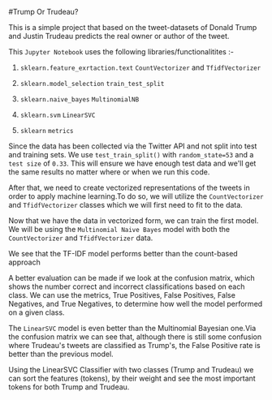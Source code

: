#Trump Or Trudeau?

This is a simple project that based on the tweet-datasets of Donald Trump and Justin Trudeau predicts the real owner or author of the tweet.

This `Jupyter Notebook` uses the following libraries/functionalitites :-

1. `sklearn.feature_exrtaction.text`
	`CountVectorizer` and `TfidfVectorizer`

2. `sklearn.model_selection`
	`train_test_split`

3. `sklearn.naive_bayes`
	`MultinomialNB`

4. `sklearn.svm`
	`LinearSVC`

5. `sklearn`
	`metrics`

Since the data has been collected via the Twitter API and not split into test and training sets. We use `test_train_split()` with `random_state=53` and a `test size` of `0.33`. This will ensure we have enough test data and we'll get the same results no matter where or when we run this code.

After that, we need to create vectorized representations of the tweets in order to apply machine learning.To do so, we will utilize the `CountVectorizer` and `TfidfVectorizer` classes which we will first need to fit to the data.

Now that we have the data in vectorized form, we can train the first model. We will be using the `Multinomial Naive Bayes` model with both the `CountVectorizer` and `TfidfVectorizer` data. 

We see that the TF-IDF model performs better than the count-based approach

 A better evaluation can be made if we look at the confusion matrix, which shows the number correct and incorrect classifications based on each class. We can use the metrics, True Positives, False Positives, False Negatives, and True Negatives, to determine how well the model performed on a given class. 

 The `LinearSVC` model is even better than the Multinomial Bayesian one.Via the confusion matrix we can see that, although there is still some confusion where Trudeau's tweets are classified as Trump's, the False Positive rate is better than the previous model.

 Using the LinearSVC Classifier with two classes (Trump and Trudeau) we can sort the features (tokens), by their weight and see the most important tokens for both Trump and Trudeau.